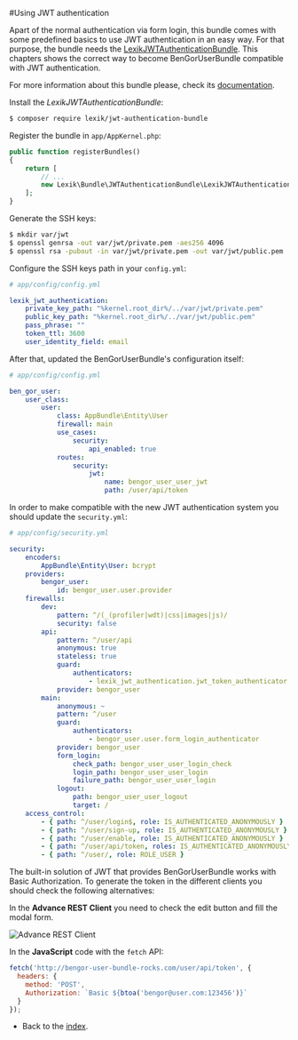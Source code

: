 #Using JWT authentication

Apart of the normal authentication via form login, this bundle comes with some predefined basics to use JWT
authentication in an easy way. For that purpose, the bundle needs the
[LexikJWTAuthenticationBundle](https://github.com/lexik/LexikJWTAuthenticationBundle). This chapters shows the
correct way to become BenGorUserBundle compatible with JWT authentication.

For more information about this bundle please, check its [documentation](https://github.com/lexik/LexikJWTAuthenticationBundle/blob/master/Resources/doc/index.md).
 
Install the *LexikJWTAuthenticationBundle*:
```bash
$ composer require lexik/jwt-authentication-bundle
```
Register the bundle in `app/AppKernel.php`:
```php
public function registerBundles()
{
    return [
        // ...
        new Lexik\Bundle\JWTAuthenticationBundle\LexikJWTAuthenticationBundle(),
    ];
}
```
Generate the SSH keys:
```bash
$ mkdir var/jwt
$ openssl genrsa -out var/jwt/private.pem -aes256 4096
$ openssl rsa -pubout -in var/jwt/private.pem -out var/jwt/public.pem
```
Configure the SSH keys path in your `config.yml`:
```yaml
# app/config/config.yml

lexik_jwt_authentication:
    private_key_path: "%kernel.root_dir%/../var/jwt/private.pem"
    public_key_path: "%kernel.root_dir%/../var/jwt/public.pem"
    pass_phrase: ""
    token_ttl: 3600
    user_identity_field: email
```
After that, updated the BenGorUserBundle's configuration itself:
```yml
# app/config/config.yml

ben_gor_user:
    user_class:
        user:
            class: AppBundle\Entity\User
            firewall: main
            use_cases:
                security:
                    api_enabled: true
            routes:
                security:
                    jwt:
                        name: bengor_user_user_jwt
                        path: /user/api/token
```
In order to make compatible with the new JWT authentication system you should update the `security.yml`:
```yml
# app/config/security.yml

security:
    encoders:
        AppBundle\Entity\User: bcrypt
    providers:
        bengor_user:
            id: bengor_user.user.provider
    firewalls:
        dev:
            pattern: ^/(_(profiler|wdt)|css|images|js)/
            security: false
        api:
            pattern: ^/user/api
            anonymous: true
            stateless: true
            guard:
                authenticators:
                    - lexik_jwt_authentication.jwt_token_authenticator
            provider: bengor_user
        main:
            anonymous: ~
            pattern: ^/user
            guard:
                authenticators:
                    - bengor_user.user.form_login_authenticator
            provider: bengor_user
            form_login:
                check_path: bengor_user_user_login_check
                login_path: bengor_user_user_login
                failure_path: bengor_user_user_login
            logout:
                path: bengor_user_user_logout
                target: /
    access_control:
        - { path: ^/user/login$, role: IS_AUTHENTICATED_ANONYMOUSLY }
        - { path: ^/user/sign-up, role: IS_AUTHENTICATED_ANONYMOUSLY }
        - { path: ^/user/enable, role: IS_AUTHENTICATED_ANONYMOUSLY }
        - { path: ^/user/api/token, roles: IS_AUTHENTICATED_ANONYMOUSLY }
        - { path: ^/user/, role: ROLE_USER }
```

The built-in solution of JWT that provides BenGorUserBundle works with Basic Authorization. To
generate the token in the different clients you should check the following alternatives:

In the **Advance REST Client** you need to check the edit button and fill the modal form.

![Advance REST Client](https://rawgithub.com/BenGorUser/UserBundle/master/docs/_images/jwt_basic_authorization_arc.png)

In the **JavaScript** code with the `fetch` API:
```js
fetch('http://bengor-user-bundle-rocks.com/user/api/token', {
  headers: {
    method: 'POST',
    Authorization: `Basic ${btoa('bengor@user.com:123456')}`
  }
});
```

- Back to the [index](index.md).
